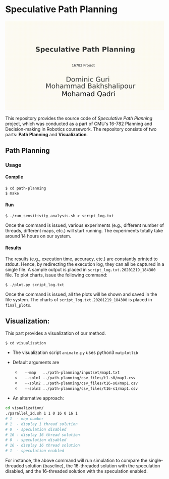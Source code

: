 # Speculative Path Planning

![til](./visualization/final_v2.gif)

This repository provides the source code of *Speculative Path Planning* project, which was conducted as a part of CMU's 16-782 Planning and Decision-making in Robotics coursework. The repository consists of two parts: **Path Planning** and **Visualization**.

## Path Planning

### Usage

#### Compile 

    $ cd path-planning
    $ make

#### Run 
    $ ./run_sensitivity_analysis.sh > script_log.txt
Once the command is issued, various experiments (e.g., different number of threads, different maps, etc.) will start running. The experiments totally take around 14 hours on our system.

#### Results
The results (e.g., execution time, accuracy, etc.) are constantly printed to stdout. Hence, by redirecting the execution log, they can all be captured in a single file. A sample output is placed in `script_log.txt.20201219_184300` file. To plot charts, issue the following command:

    $ ./plot.py script_log.txt
Once the command is issued, all the plots will be shown and saved in the file system. The charts of `script_log.txt.20201219_184300` is placed in `final_plots`.

## Visualization:
This part provides a visualization of our method.

    $ cd visualization

+ The visualization script `animate.py` uses python3 `matplotlib`
+ Default arguments are
  + `  --map   ../path-planning/inputset/map1.txt`
  + `  --soln1 ../path-planning/csv_files/t1-s0/map1.csv`
  + `  --soln2 ../path-planning/csv_files/t16-s0/map1.csv`
  + `  --soln3 ../path-planning/csv_files/t16-s1/map1.csv`

+ An alternative approach:
```bash
cd visualization/
./parallel_2d.sh 1 1 0 16 0 16 1
# 1  - map number
# 1  - display 1 thread solution
# 0  - speculation disabled
# 16 - display 16 thread solution
# 0  - speculation disabled
# 16 - display 16 thread solution
# 1  - speculation enabled
```

For instance, the above command will run simulation to compare the single-threaded solution (baseline), the 16-threaded solution with the speculation disabled, and the 16-threaded solution with the speculation enabled.

